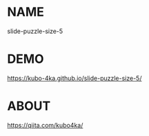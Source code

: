 # NAME
slide-puzzle-size-5

# DEMO
https://kubo-4ka.github.io/slide-puzzle-size-5/

# ABOUT
https://qiita.com/kubo4ka/
